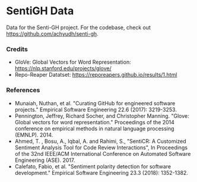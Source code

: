 # SentiGH Data
Data for the Senti-GH project. For the codebase, check out https://github.com/achyudh/senti-gh. 

### Credits
* GloVe: Global Vectors for Word Representation: https://nlp.stanford.edu/projects/glove/
* Repo-Reaper Datatset: https://reporeapers.github.io/results/1.html

### References
* Munaiah, Nuthan, et al. "Curating GitHub for engineered software projects." Empirical Software Engineering 22.6 (2017): 3219-3253.
* Pennington, Jeffrey, Richard Socher, and Christopher Manning. "Glove: Global vectors for word representation." Proceedings of the 2014 conference on empirical methods in natural language processing (EMNLP). 2014.
* Ahmed, T. , Bosu, A., Iqbal, A. and Rahimi, S., "SentiCR: A Customized Sentiment Analysis Tool for Code Review Interactions", In Proceedings of the 32nd IEEE/ACM International Conference on Automated Software Engineering (ASE). 2017.
* Calefato, Fabio, et al. "Sentiment polarity detection for software development." Empirical Software Engineering 23.3 (2018): 1352-1382.
